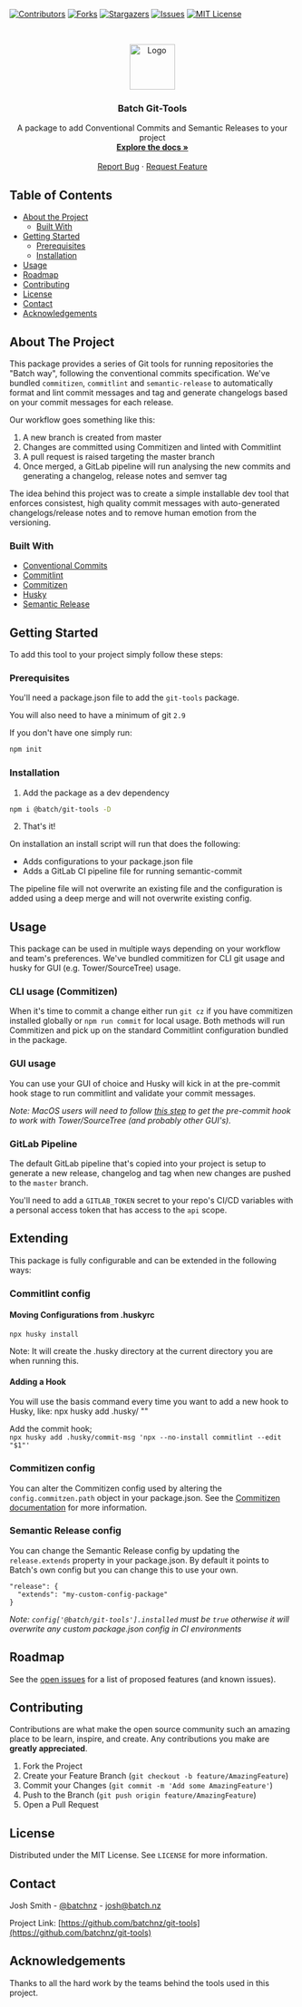 [![Contributors][contributors-shield]][contributors-url]
[![Forks][forks-shield]][forks-url]
[![Stargazers][stars-shield]][stars-url]
[![Issues][issues-shield]][issues-url]
[![MIT License][license-shield]][license-url]



<!-- PROJECT LOGO -->
<br />
<p align="center">
  <a href="https://github.com/batchnz/git-tools">
    <img src="https://www.batch.nz/batch-logo.png" alt="Logo" width="80" height="80">
  </a>

  <h3 align="center">Batch Git-Tools</h3>

  <p align="center">
    A package to add Conventional Commits and Semantic Releases to your project
    <br />
    <a href="https://github.com/batchnz/git-tools"><strong>Explore the docs »</strong></a>
    <br />
    <br />
    <a href="https://github.com/batchnz/git-tools/issues">Report Bug</a>
    ·
    <a href="https://github.com/batchnz/git-tools/issues">Request Feature</a>
  </p>
</p>



<!-- TABLE OF CONTENTS -->
## Table of Contents

* [About the Project](#about-the-project)
  * [Built With](#built-with)
* [Getting Started](#getting-started)
  * [Prerequisites](#prerequisites)
  * [Installation](#installation)
* [Usage](#usage)
* [Roadmap](#roadmap)
* [Contributing](#contributing)
* [License](#license)
* [Contact](#contact)
* [Acknowledgements](#acknowledgements)



<!-- ABOUT THE PROJECT -->
## About The Project

This package provides a series of Git tools for running repositories the "Batch way", following the conventional commits specification. We've bundled `commitizen`, `commitlint` and `semantic-release` to automatically format and lint commit messages and tag and generate changelogs based on your commit messages for each release.

Our workflow goes something like this:
1. A new branch is created from master
2. Changes are committed using Commitizen and linted with Commitlint
3. A pull request is raised targeting the master branch
4. Once merged, a GitLab pipeline will run analysing the new commits and generating a changelog, release notes and semver tag

The idea behind this project was to create a simple installable dev tool that enforces consistest, high quality commit messages with auto-generated changelogs/release notes and to remove human emotion from the versioning.


### Built With

* [Conventional Commits](https://www.conventionalcommits.org/en/v1.0.0/)
* [Commitlint](https://commitlint.js.org)
* [Commitizen](https://github.com/commitizen)
* [Husky](https://github.com/typicode/husky)
* [Semantic Release](https://github.com/semantic-release/semantic-release)



<!-- GETTING STARTED -->
## Getting Started

To add this tool to your project simply follow these steps:

### Prerequisites

You'll need a package.json file to add the `git-tools` package. 

You will also need to have a minimum of git `2.9`

If you don't have one simply run:

```sh
npm init
```

### Installation

1. Add the package as a dev dependency
```sh
npm i @batch/git-tools -D
```
2. That's it!

On installation an install script will run that does the following:
- Adds configurations to your package.json file
- Adds a GitLab CI pipeline file for running semantic-commit

The pipeline file will not overwrite an existing file and the configuration is added using a deep merge and will not overwrite existing config.


<!-- USAGE EXAMPLES -->
## Usage

This package can be used in multiple ways depending on your workflow and team's preferences. We've bundled commitizen for CLI git usage and husky for GUI (e.g. Tower/SourceTree) usage.

### CLI usage (Commitizen)

When it's time to commit a change either run `git cz` if you have commitizen installed globally or `npm run commit` for local usage. Both methods will run Commitizen and pick up on the standard Commitlint configuration bundled in the package.

### GUI usage

You can use your GUI of choice and Husky will kick in at the pre-commit hook stage to run commitlint and validate your commit messages.

_Note: MacOS users will need to follow [this step](https://github.com/typicode/husky/issues/390#issuecomment-545855628) to get the pre-commit hook to work with Tower/SourceTree (and probably other GUI's)._

### GitLab Pipeline

The default GitLab pipeline that's copied into your project is setup to generate a new release, changelog and tag when new changes are pushed to the `master` branch.

You'll need to add a `GITLAB_TOKEN` secret to your repo's CI/CD variables with a personal access token that has access to the `api` scope.

<!-- EXTENDING -->
## Extending

This package is fully configurable and can be extended in the following ways:

### Commitlint config

#### Moving Configurations from .huskyrc

`npx husky install`

Note: It will create the .husky directory at the current directory you are when running this.

#### Adding a Hook
You will use the basis command every time you want to add a new hook to Husky, like:
npx husky add .husky/<HOOK NAME> "<SCRIPTS TO RUN>"

Add the commit hook;  
`npx husky add .husky/commit-msg 'npx --no-install commitlint --edit "$1"'`

### Commitizen config

You can alter the Commitizen config used by altering the `config.commitzen.path` object in your package.json. See the [Commitizen documentation](https://github.com/commitizen/cz-cli#making-your-repo-commitizen-friendly) for more information.

### Semantic Release config

You can change the Semantic Release config by updating the `release.extends` property in your package.json. By default it points to Batch's own config but you can change this to use your own.

```
"release": {
  "extends": "my-custom-config-package"
}
```

_Note: `config['@batch/git-tools'].installed` must be `true` otherwise it will overwrite any custom package.json config in CI environments_

<!-- ROADMAP -->
## Roadmap

See the [open issues](https://github.com/batchnz/git-tools/issues) for a list of proposed features (and known issues).


<!-- CONTRIBUTING -->
## Contributing

Contributions are what make the open source community such an amazing place to be learn, inspire, and create. Any contributions you make are **greatly appreciated**.

1. Fork the Project
2. Create your Feature Branch (`git checkout -b feature/AmazingFeature`)
3. Commit your Changes (`git commit -m 'Add some AmazingFeature'`)
4. Push to the Branch (`git push origin feature/AmazingFeature`)
5. Open a Pull Request



<!-- LICENSE -->
## License

Distributed under the MIT License. See `LICENSE` for more information.



<!-- CONTACT -->
## Contact

Josh Smith - [@batchnz](https://twitter.com/batchnz) - josh@batch.nz

Project Link: [https://github.com/batchnz/git-tools](https://github.com/batchnz/git-tools)



<!-- ACKNOWLEDGEMENTS -->
## Acknowledgements

Thanks to all the hard work by the teams behind the tools used in this project.



<!-- MARKDOWN LINKS & IMAGES -->
<!-- https://www.markdownguide.org/basic-syntax/#reference-style-links -->
[contributors-shield]: https://img.shields.io/github/contributors/batchnz/git-tools.svg?style=flat-square
[contributors-url]: https://github.com/batchnz/git-tools/graphs/contributors
[forks-shield]: https://img.shields.io/github/forks/batchnz/git-tools.svg?style=flat-square
[forks-url]: https://github.com/batchnz/git-tools/network/members
[stars-shield]: https://img.shields.io/github/stars/batchnz/git-tools.svg?style=flat-square
[stars-url]: https://github.com/batchnz/git-tools/stargazers
[issues-shield]: https://img.shields.io/github/issues/batchnz/git-tools.svg?style=flat-square
[issues-url]: https://github.com/batchnz/git-tools/issues
[license-shield]: https://img.shields.io/github/license/batchnz/git-tools.svg?style=flat-square
[license-url]: https://github.com/batchnz/git-tools/blob/master/LICENSE.txt
[linkedin-shield]: https://img.shields.io/badge/-LinkedIn-black.svg?style=flat-square&logo=linkedin&colorB=555
[linkedin-url]: https://linkedin.com/in/batchnz
[product-screenshot]: images/screenshot.png
